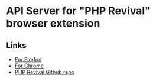 # API Server for "PHP Revival" browser extension

## Links

- [For Firefox](https://addons.mozilla.org/en-US/firefox/addon/php-revival)
- [For Chrome](https://chrome.google.com/webstore/detail/php-revival/fceclmihdanbepiogjoeiolnpkalcjpe)
- [PHP Revival Github repo](https://github.com/SerhiiCho/php-revival)
